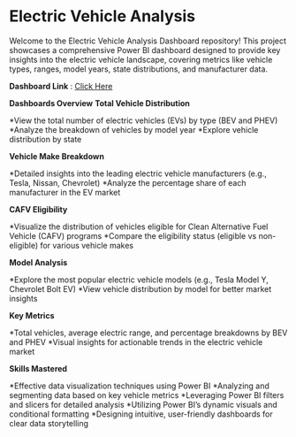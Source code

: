 # Electric Vehicle Analysis

Welcome to the Electric Vehicle Analysis Dashboard repository! This project showcases a comprehensive Power BI dashboard designed to provide key insights into the electric vehicle landscape, covering metrics like vehicle types, ranges, model years, state distributions, and manufacturer data.

**Dashboard Link** : [Click Here](https://app.powerbi.com/view?r=eyJrIjoiMDUyMzI4NzctZWUxOC00YjRhLTljZWEtNmJlNzk5ZjA5Yzg0IiwidCI6ImM2ZTU0OWIzLTVmNDUtNDAzMi1hYWU5LWQ0MjQ0ZGM1YjJjNCJ9)


**Dashboards Overview**
**Total Vehicle Distribution**

*View the total number of electric vehicles (EVs) by type (BEV and PHEV)
*Analyze the breakdown of vehicles by model year
*Explore vehicle distribution by state

**Vehicle Make Breakdown**

*Detailed insights into the leading electric vehicle manufacturers (e.g., Tesla, Nissan, Chevrolet)
*Analyze the percentage share of each manufacturer in the EV market


**CAFV Eligibility**

*Visualize the distribution of vehicles eligible for Clean Alternative Fuel Vehicle (CAFV) programs
*Compare the eligibility status (eligible vs non-eligible) for various vehicle makes


**Model Analysis**

*Explore the most popular electric vehicle models (e.g., Tesla Model Y, Chevrolet Bolt EV)
*View vehicle distribution by model for better market insights


**Key Metrics**

*Total vehicles, average electric range, and percentage breakdowns by BEV and PHEV
*Visual insights for actionable trends in the electric vehicle market


**Skills Mastered**

*Effective data visualization techniques using Power BI
*Analyzing and segmenting data based on key vehicle metrics
*Leveraging Power BI filters and slicers for detailed analysis
*Utilizing Power BI’s dynamic visuals and conditional formatting
*Designing intuitive, user-friendly dashboards for clear data storytelling
